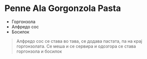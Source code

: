 # Penne Ala Gorgonzola Pasta
- Горгонзола
- Алфредо сос
- Босилок


>Алфредо сос се става во тава, се додава пастата, па на крај горгонзолата.
Се меша и се сервира и одозгора се става горгонзола и босилок
